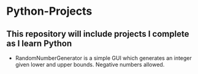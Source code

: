 # Python-Projects

## This repository will include projects I complete as I learn Python

* RandomNumberGenerator is a simple GUI which generates an integer given lower and upper bounds. Negative numbers allowed.

